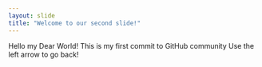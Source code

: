 ```yaml
---
layout: slide
title: "Welcome to our second slide!"
---
```

Hello my Dear World! This is my first commit to GitHub community
Use the left arrow to go back!
